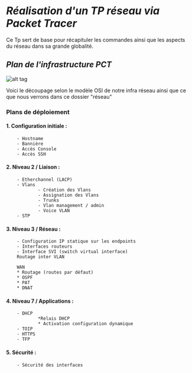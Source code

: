 # ***Réalisation d'un TP réseau via Packet Tracer***

Ce Tp sert de base pour récapituler les commandes ainsi que les aspects du réseau dans sa grande globalité.

## *Plan de l'infrastructure PCT*

![alt tag](https://github.com/NicolasW-7/AIS-Brief-et-TIPS/blob/main/R%C3%A9seau/Screenshots/INFRA.png)

Voici le découpage selon le modèle OSI de notre infra réseau ainsi que ce que nous verrons dans ce dossier "réseau"

### Plans de déploiement 

#### 1. Configuration initiale :

        - Hostname
        - Bannière
        - Accès Console
        - Accès SSH

#### 2. Niveau 2 / Liaison :

        - Etherchannel (LACP)
        - Vlans
                - Création des Vlans
                - Assignation des Vlans
                - Trunks
                - Vlan management / admin
                - Voice VLAN
        - STP

#### 3. Niveau 3 / Réseau :

        - Configuration IP statique sur les endpoints 
        - Interfaces routeurs
        - Interface SVI (switch virtual interface)
        Routage inter VLAN

        WAN 
        * Routage (routes par défaut)
        * OSPF
        * PAT
        * DNAT

#### 4. Niveau 7 / Applications :

        - DHCP
                *Relais DHCP
                * Activation configuration dynamique
        - TOIP
        - HTTPS
        - TFP

#### 5. Sécurité :

        - Sécurité des interfaces

